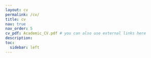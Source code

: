 ```yaml
---
layout: cv
permalink: /cv/
title: cv
nav: true
nav_order: 5
cv_pdf: Academic_CV.pdf # you can also use external links here
description: 
toc:
  sidebar: left
---
```

